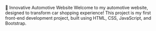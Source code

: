 🚗 Innovative Automotive Website
Welcome to my automotive website, designed to transform car shopping experience! This project is my first front-end development project, built using HTML, CSS, JavaScript, and Bootstrap.

